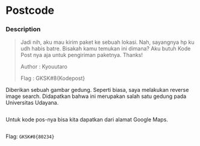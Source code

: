 # Postcode

### Description

> Jadi nih, aku mau kirim paket ke sebuah lokasi. Nah, sayangnya hp ku udh habis batre. Bisakah kamu temukan ini dimana? Aku butuh Kode Post nya aja untuk pengiriman paketnya. Thanks!
>
> Author : Kyouutaro
>
> Flag : GKSK#8{Kodepost}

Diberikan sebuah gambar gedung. Seperti biasa, saya melakukan reverse image search. Didapatkan bahwa ini merupakan salah satu gedung pada Universitas Udayana.

<figure><img src="https://lh7-us.googleusercontent.com/N_8yF1cVSSjj0JXVh3eGS370RLSY2bz9x2YFpY0fnasZKXuNqXRl9r-T7j3v9yY9AITs7I5KthZ1MV9g928xxAkt7R6tBG0dlJlYc0y8AFmwqHVrTBPJZrV_W-_dKO_6DA6qfX1okqT7-ralQGUD-XQ" alt=""><figcaption></figcaption></figure>

Untuk kode pos-nya bisa kita dapatkan dari alamat Google Maps.

<figure><img src="https://lh7-us.googleusercontent.com/oZJqSpgjRLVZgRSOa6VfqEnqPg7QkH0PJuTUREUd8YEAYYYNXaHEr-TXWQhBC2xiz8lOpVVodYuroSrOO56Qc8CEfy3L_96vsfVktNW5ER1TMdSOAsLgFWqbQiXntFEmtK0fi2sddHUxPx1VXhNPryk" alt=""><figcaption></figcaption></figure>

Flag: `GKSK#8{80234}`
